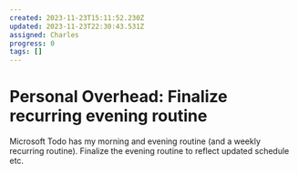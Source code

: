 ```yaml
---
created: 2023-11-23T15:11:52.230Z
updated: 2023-11-23T22:30:43.531Z
assigned: Charles
progress: 0
tags: []
---
```


# Personal Overhead: Finalize recurring evening routine 

Microsoft Todo has my morning and evening routine (and a weekly recurring routine). Finalize the evening routine to reflect updated schedule etc.
